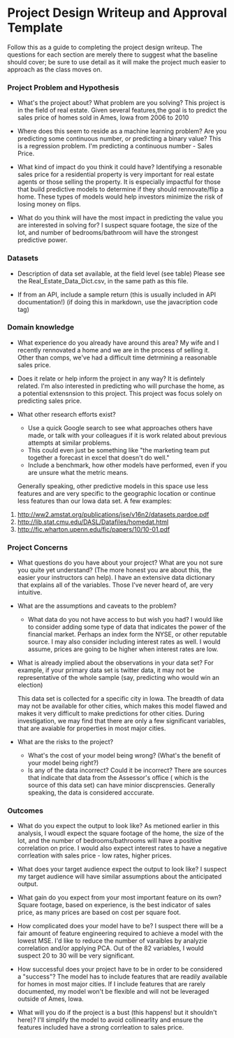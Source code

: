 # Project Design Writeup and Approval Template

Follow this as a guide to completing the project design writeup. The questions for each section are merely there to suggest what the baseline should cover; be sure to use detail as it will make the project much easier to approach as the class moves on.

### Project Problem and Hypothesis
* What's the project about? What problem are you solving?
    This project is in the field of real estate. Given several features,the goal is to predict the sales price of homes sold in Ames, Iowa from 2006 to 2010 

* Where does this seem to reside as a machine learning problem? Are you predicting some continuous number, or predicting a binary value?
    This is a regression problem. I'm predicting a continuous number - Sales Price. 

* What kind of impact do you think it could have?
    Identifying a resonable sales price for a residential property is very important for real estate agents or those selling the property. It is especially impactful for those that build predictive models to determine if they should rennovate/flip a home. These types of models would help investors minimize the risk of losing money on flips. 

* What do you think will have the most impact in predicting the value you are interested in solving for?
    I suspect square footage, the size of the lot, and number of bedrooms/bathroom will have the strongest predictive power. 

### Datasets
* Description of data set available, at the field level (see table)
    Please see the Real_Estate_Data_Dict.csv, in the same path as this file. 

* If from an API, include a sample return (this is usually included in API documentation!) (if doing this in markdown, use the javacription code tag)

### Domain knowledge
* What experience do you already have around this area?
    My wife and I recently rennovated a home and we are in the process of selling it. Other than comps, we've had a difficult time detrmining a reasonable sales price. 

* Does it relate or help inform the project in any way?
    It is defintely related. I'm also interested in predicting who will purchase the home, as a potential extensnsion to this project. This project was focus solely on predicting sales price. 

* What other research efforts exist?
    * Use a quick Google search to see what approaches others have made, or talk with your colleagues if it is work related about previous attempts at similar problems.
    * This could even just be something like "the marketing team put together a forecast in excel that doesn't do well."
    * Include a benchmark, how other models have performed, even if you are unsure what the metric means.
    
    Generally speaking, other predictive models in this space use less features and are very specific to the geographic location or continue less features than our Iowa data set.  A few examples:

1. http://ww2.amstat.org/publications/jse/v16n2/datasets.pardoe.pdf
2. http://lib.stat.cmu.edu/DASL/Datafiles/homedat.html
3. http://fic.wharton.upenn.edu/fic/papers/10/10-01.pdf


### Project Concerns
* What questions do you have about your project? What are you not sure you quite yet understand? (The more honest you are about this, the easier your instructors can help).
    I have an extensive data dictionary that explains all of the variables. Those I've never heard of, are very intuitive. 

* What are the assumptions and caveats to the problem?
    * What data do you not have access to but wish you had?
    I would like to consider adding some type of data that indicates the power of the financial market. Perhaps an index form the NYSE, or other reputable source. I may also consider including interest rates as well. I would assume, prices are going to be higher when interest rates are low. 

* What is already implied about the observations in your data set? For example, if your primary data set is twitter data, it may not be representative of the whole sample (say, predicting who would win an election)

    This data set is collected for a specific city in Iowa. The breadth of data may not be available for other cities, which makes this model flawed and makes it very difficult to make predictions for other cities. During investigation, we may find that there are only a few significant variables, that are avaiable for properties in most major cities. 

* What are the risks to the project?
    * What's the cost of your model being wrong? (What's the benefit of your model being right?)
    * Is any of the data incorrect? Could it be incorrect?
    There are sources that indicate that data from the Assessor's office ( which is the source of this data set) can have minior discprenscies. Generally speaking, the data is considered acccurate. 

### Outcomes
* What do you expect the output to look like?
    As metioned earlier in this analysis, I woudl expect the square footage of the home, the size of the lot, and the number of bedrooms/bathrooms will have a positive correlation on price. I would also expect interest rates to have a negative corrleation with sales price - low rates, higher prices. 


* What does your target audience expect the output to look like?
    I suspect my target audience will have similar assumptions about the anticipated output. 

* What gain do you expect from your most important feature on its own?
    Square footage, based on experience, is the best indicator of sales price, as many prices are based on cost per square foot. 

* How complicated does your model have to be?
    I suspect there will be a fair amount of feature engineering required to achieve a model with the lowest MSE. I'd like to reduce the number of varaibles by analyzie correlation and/or applying PCA.  Out of the 82 variables, I would suspect 20 to 30 will be very significant. 

* How successful does your project have to be in order to be considered a "success"?
    The model has to include features that are readily available for homes in most major cities. If I include features that are rarely documented, my model won't be flexible and will not be leveraged outside of Ames, Iowa. 

* What will you do if the project is a bust (this happens! but it shouldn't here)?
    I'll simplify the model to avoid collinearlity and ensure the features included have a strong corrleation to sales price. 


